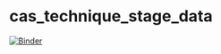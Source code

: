 # cas_technique_stage_data



[![Binder](https://mybinder.org/badge.svg)](https://mybinder.org/v2/gh/ToucanToco/cas_technique_stage_data/master)
